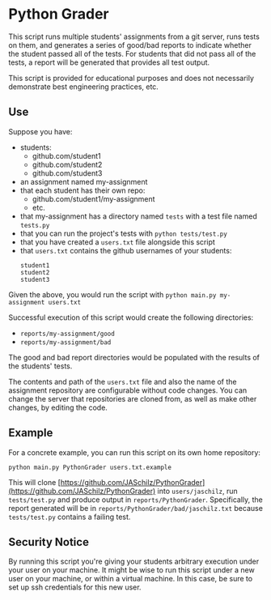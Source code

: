 # Python Grader

This script runs multiple students' assignments from a git server, runs tests on them, and generates a series of good/bad reports to indicate whether the student passed all of the tests. For students that did
not pass all of the tests, a report will be generated that provides all test output.

This script is provided for educational purposes and does not necessarily demonstrate best engineering practices, etc.

## Use

Suppose you have:
  * students:
    * github.com/student1
    * github.com/student2
    * github.com/student3
  * an assignment named my-assignment
  * that each student has their own repo:
    * github.com/student1/my-assignment
    * etc.
  * that my-assignment has a directory named `tests` with a test file named
    `tests.py`
  * that you can run the project's tests with `python tests/test.py`
  * that you have created a `users.txt` file alongside this script
  * that `users.txt` contains the github usernames of your students:
    ```
    student1
    student2
    student3
    ```

Given the above, you would run the script with `python main.py my-assignment users.txt`

Successful execution of this script would create the following directories:
  * `reports/my-assignment/good`
  * `reports/my-assignment/bad`

The good and bad report directories would be populated with the results of the students' tests.

The contents and path of the `users.txt` file and also the name of the assignment repository are configurable without code changes. You can change the server that repositories are cloned from, as well as make other changes, by editing the code.

## Example

For a concrete example, you can run this script on its own home repository:

`python main.py PythonGrader users.txt.example`

This will clone [https://github.com/JASchilz/PythonGrader](https://github.com/JASchilz/PythonGrader) into `users/jaschilz`, run `tests/test.py` and produce output in `reports/PythonGrader`. Specifically, the report generated will be in `reports/PythonGrader/bad/jaschilz.txt` because `tests/test.py` contains a failing test.

## Security Notice

By running this script you're giving your students arbitrary execution under your user on your machine. It might be wise to run this script under a new user on your machine, or within a virtual machine. In this case, be sure to set up ssh credentials for this new user.